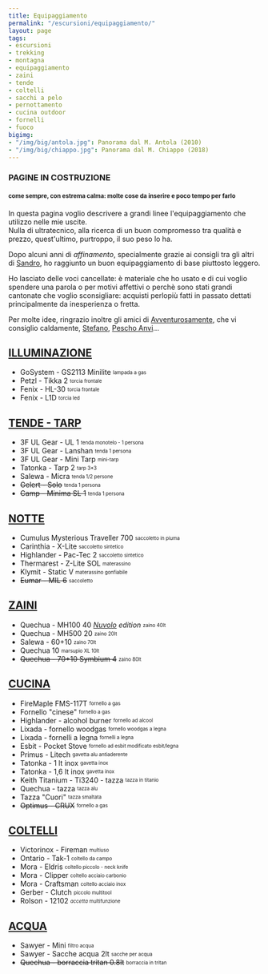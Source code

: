 ```yaml
---
title: Equipaggiamento
permalink: "/escursioni/equipaggiamento/"
layout: page
tags:
- escursioni
- trekking
- montagna
- equipaggiamento
- zaini
- tende
- coltelli
- sacchi a pelo
- pernottamento
- cucina outdoor
- fornelli
- fuoco
bigimg:
- "/img/big/antola.jpg": Panorama dal M. Antola (2010)
- "/img/big/chiappo.jpg": Panorama dal M. Chiappo (2018)
---
```


### PAGINE IN COSTRUZIONE
#### <sub>come sempre, con estrema calma: molte cose da inserire e poco tempo per farlo</sub>

In questa pagina voglio descrivere a grandi linee l'equipaggiamento che utilizzo nelle mie uscite.  
Nulla di ultratecnico, alla ricerca di un buon compromesso tra qualità e prezzo, quest'ultimo, purtroppo, il suo peso lo ha.

Dopo alcuni anni di *affinamento*, specialmente grazie ai consigli tra gli altri di [Sandro](https://www.avventurosamente.it/xf/utenti/nuvolo.5789/), ho raggiunto un buon equipaggiamento di base piuttosto leggero.

Ho lasciato delle voci cancellate: è materiale che ho usato e di cui voglio spendere una parola o per motivi affettivi o perchè sono stati grandi cantonate che voglio sconsigliare: acquisti perlopiù fatti in passato dettati principalmente da inesperienza o fretta.

Per molte idee, ringrazio inoltre gli amici di <a href="https://www.avventurosamente.it" target="_blank">Avventurosamente</a>, che vi consiglio caldamente, <a href="http://www.housegate.net" target="_blank">Stefano</a>, <a href="https://peschoanvi.com/" target="_blank">Pescho Anvi</a>...

## [ILLUMINAZIONE](#)
- GoSystem - GS2113 Minilite <sub><sup>lampada a gas</sup></sub>
- Petzl - Tikka 2 <sub><sup>torcia frontale</sup></sub>
- Fenix - HL-30 <sub><sup>torcia frontale</sup></sub>
- Fenix - L1D <sub><sup>torcia led</sup></sub>

## [TENDE - TARP](#)
- 3F UL Gear - UL 1 <sub><sup>tenda monotelo - 1 persona</sup></sub>
- 3F UL Gear - Lanshan <sub><sup>tenda 1 persona</sup></sub>
- 3F UL Gear - Mini Tarp <sub><sup>mini-tarp</sup></sub>
- Tatonka - Tarp 2 <sub><sup>tarp 3*3</sup></sub>
- Salewa - Micra <sub><sup>tenda 1/2 persone</sup></sub>
- ~~Gelert - Solo~~ <sub><sup>tenda 1 persona</sup></sub>
- ~~Camp - Minima SL 1~~ <sub><sup>tenda 1 persona</sup></sub>

## [NOTTE](#)
- Cumulus Mysterious Traveller 700 <sub><sup>saccoletto in piuma</sup></sub>
- Carinthia - X-Lite <sub><sup>saccoletto sintetico</sup></sub>
- Highlander - Pac-Tec 2 <sub><sup>saccoletto sintetico</sup></sub>
- Thermarest - Z-Lite SOL <sub><sup>materassino</sup></sub>
- Klymit - Static V <sub><sup>materassino gonfiabile</sup></sub>
- ~~Eumar - MIL 6~~ <sub><sup>saccoletto</sup></sub>

## [ZAINI](#)
- Quechua - MH100 40 *[Nuvolo](https://www.avventurosamente.it/xf/utenti/nuvolo.5789/) edition* <sub><sup>zaino 40lt</sup></sub>
- Quechua - MH500 20 <sub><sup>zaino 20lt</sup></sub>
- Salewa - 60+10 <sub><sup>zaino 70lt</sup></sub>
- Quechua 10 <sub><sup>marsupio XL 10lt</sup></sub>
- ~~Quechua - 70+10 Symbium 4~~ <sub><sup>zaino 80lt</sup></sub>

## [CUCINA](#)
- FireMaple FMS-117T <sub><sup>fornello a gas</sup></sub>
- Fornello "cinese" <sub><sup>fornello a gas</sup></sub> 
- Highlander - alcohol burner <sub><sup>fornello ad alcool</sup></sub> 
- Lixada - fornello woodgas <sub><sup>fornello woodgas a legna</sup></sub>
- Lixada - fornelli a legna <sub><sup>fornelli a legna</sup></sub>
- Esbit - Pocket Stove <sub><sup>fornello ad esbit modificato esbit/legna</sup></sub>
- Primus - Litech <sub><sup>gavetta alu antiaderente</sup></sub>
- Tatonka - 1 lt inox <sub><sup>gavetta inox</sup></sub>
- Tatonka - 1,6 lt inox <sub><sup>gavetta inox</sup></sub>
- Keith Titanium - Ti3240  - tazza <sub><sup>tazza in titanio</sup></sub>
- Quechua - tazza <sub><sup>tazza alu</sup></sub>
- Tazza "Cuori" <sub><sup>tazza smaltata</sup></sub>
- ~~Optimus - CRUX~~ <sub><sup>fornello a gas</sup></sub>

## [COLTELLI](#)
- Victorinox - Fireman <sub><sup>multiuso</sup></sub>
- Ontario - Tak-1 <sub><sup>coltello da campo</sup></sub>
- Mora - Eldris <sub><sup>coltello piccolo - neck knife</sup></sub>
- Mora - Clipper <sub><sup>coltello acciaio carbonio</sup></sub>
- Mora - Craftsman <sub><sup>coltello acciaio inox</sup></sub>
- Gerber - Clutch <sub><sup>piccolo multitool</sup></sub>
- Rolson - 12102 <sub><sup>*accetta* multifunzione</sup></sub>

## [ACQUA](#)
- Sawyer - Mini <sub><sup>filtro acqua</sup></sub>
- Sawyer - Sacche acqua 2lt <sub><sup>sacche per acqua</sup></sub>
- ~~Quechua - borraccia tritan 0.8lt~~ <sub><sup>borraccia in tritan</sup></sub>
